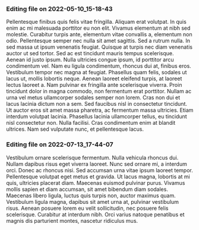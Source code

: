

### Editing file on 2022-05-10_15-18-43

Pellentesque finibus quis felis vitae fringilla. Aliquam erat volutpat. In quis enim ac mi malesuada porttitor eu non elit. Vivamus elementum at nibh sed molestie. Curabitur turpis ante, elementum vitae convallis a, elementum non odio. Pellentesque semper nec nulla sit amet sagittis. Sed a rutrum nulla. In sed massa ut ipsum venenatis feugiat. Quisque at turpis nec diam venenatis auctor ut sed tortor. Sed ac est tincidunt mauris tempus scelerisque. Aenean id justo ipsum. Nulla ultricies congue ipsum, id porttitor arcu condimentum vel. Nam eu ligula condimentum, rhoncus dui at, finibus eros.
Vestibulum tempor nec magna at feugiat. Phasellus quam felis, sodales ut lacus ut, mollis lobortis neque. Aenean laoreet eleifend turpis, at laoreet lectus laoreet a. Nam pulvinar ex fringilla ante scelerisque viverra. Proin tincidunt dolor in magna commodo, non fermentum erat porttitor. Nullam ac urna vel metus ullamcorper sodales semper non lorem. Cras non dui et lacus lacinia dictum non a sem. Sed faucibus nisl in consectetur tincidunt. Ut auctor eros sit amet massa pharetra, ac fermentum massa ultricies. Etiam interdum volutpat lacinia. Phasellus lacinia ullamcorper tellus, eu tincidunt nisl consectetur non. Nulla facilisi. Cras condimentum enim at blandit ultrices. Nam sed vulputate nunc, et pellentesque lacus.




### Editing file on 2022-07-13_17-44-07

Vestibulum ornare scelerisque fermentum. Nulla vehicula rhoncus dui. Nullam dapibus risus eget viverra laoreet. Nunc sed ornare mi, a interdum orci. Donec ac rhoncus nisi. Sed accumsan urna vitae ipsum laoreet tempor. Pellentesque volutpat eget metus et gravida. Ut lacus magna, lobortis at mi quis, ultricies placerat diam. Maecenas euismod pulvinar purus. Vivamus mollis sapien et diam accumsan, sit amet bibendum diam sodales. Maecenas libero ligula, luctus quis turpis non, auctor maximus quam. Vestibulum ligula magna, dapibus sit amet urna at, pulvinar vestibulum risus. Aenean posuere lorem eu velit sollicitudin, nec posuere felis scelerisque. Curabitur at interdum nibh. Orci varius natoque penatibus et magnis dis parturient montes, nascetur ridiculus mus.


